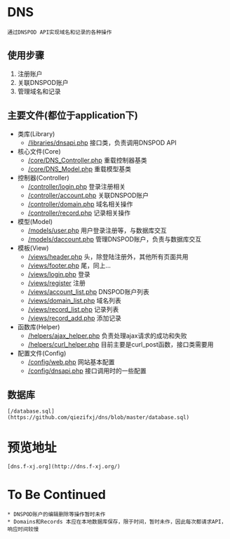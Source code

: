 DNS
===================================
	通过DNSPOD API实现域名和记录的各种操作

使用步骤
----------------------------------
1. 注册账户
2. 关联DNSPOD账户
3. 管理域名和记录

主要文件(都位于application下)
----------------------------------
* 类库(Library)
	* [/libraries/dnsapi.php](https://github.com/qiezifxj/dns/blob/master/application/libraries/dnsapi.php) 接口类，负责调用DNSPOD API
* 核心文件(Core)
	* [/core/DNS_Controller.php](https://github.com/qiezifxj/dns/blob/master/application/core/DNS_Controller.php) 重载控制器基类
	* [/core/DNS_Model.php](https://github.com/qiezifxj/dns/blob/master/application/core/DNS_Model.php) 重载模型基类
* 控制器(Controller)
	* [/controller/login.php](https://github.com/qiezifxj/dns/blob/master/application/controllers/login.php) 登录注册相关
	* [/controller/account.php](https://github.com/qiezifxj/dns/blob/master/application/controllers/account.php) 关联DNSPOD账户
	* [/controller/domain.php](https://github.com/qiezifxj/dns/blob/master/application/controllers/domain.php) 域名相关操作
	* [/controller/record.php](https://github.com/qiezifxj/dns/blob/master/application/controllers/record.php) 记录相关操作
* 模型(Model)
	* [/models/user.php](https://github.com/qiezifxj/dns/blob/master/application/models/user.php) 用户登录注册等，与数据库交互
	* [/models/daccount.php](https://github.com/qiezifxj/dns/blob/master/application/models/daccount.php) 管理DNSPOD账户，负责与数据库交互
* 模板(View)
	* [/views/header.php](https://github.com/qiezifxj/dns/blob/master/application/views/header.php) 头，除登陆注册外，其他所有页面共用
	* [/views/footer.php](https://github.com/qiezifxj/dns/blob/master/application/views/footer.php) 尾，同上...
	* [/views/login.php](https://github.com/qiezifxj/dns/blob/master/application/views/login.php) 登录
	* [/views/register](https://github.com/qiezifxj/dns/blob/master/application/views/register.php) 注册
	* [/views/account_list.php](https://github.com/qiezifxj/dns/blob/master/application/views/account_list.php) DNSPOD账户列表
	* [/views/domain_list.php](https://github.com/qiezifxj/dns/blob/master/application/views/domain_list.php) 域名列表
	* [/views/record_list.php](https://github.com/qiezifxj/dns/blob/master/application/views/record_list.php) 记录列表
	* [/views/record_add.php](https://github.com/qiezifxj/dns/blob/master/application/views/record_add.php) 添加记录
* 函数库(Helper)
	* [/helpers/ajax_helper.php](https://github.com/qiezifxj/dns/blob/master/application/helpers/ajax_helper.php) 负责处理ajax请求的成功和失败
	* [/helpers/curl_helper.php](https://github.com/qiezifxj/dns/blob/master/application/helpers/curl_helper.php) 目前主要是curl_post函数，接口类需要用
* 配置文件(Config)
	* [/config/web.php](https://github.com/qiezifxj/dns/blob/master/application/config/web.php) 网站基本配置
	* [/config/dnsapi.php](https://github.com/qiezifxj/dns/blob/master/application/config/dnsapi.php) 接口调用时的一些配置

数据库
----------------------------------
	[/database.sql](https://github.com/qiezifxj/dns/blob/master/database.sql)

# 预览地址
	[dns.f-xj.org](http://dns.f-xj.org/)

# To Be Continued
	* DNSPOD账户的编辑删除等操作暂时未作
	* Domains和Records 本应在本地数据库保存，限于时间，暂时未作，因此每次都请求API，响应时间较慢